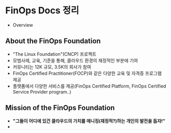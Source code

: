 # FinOps Docs 정리

- Overview


## About the FinOps Foundation

- "The Linux Foundation"(CNCP) 프로젝트
- 모범사례, 교육, 기준을 통해, 클라우드 환경의 재정적인 부분에 기여
- 커뮤니티는 12K 규모, 3.5K의 회사가 참여
- FinOps Certified Practitioner(FOCP)와 같은 다양한 교육 및 자격증 프로그램 제공
- 플랫폼에서 다양한 서비스를 제공(FinOps Certified Platform, FinOps Certified Service Provider program..)

## Mission of the FinOps Foundation

- **"그들이 어디에 있건 클라우드의 가치를 매니징(재정적?)하는 개인의 발전을 돕자!"**
- 